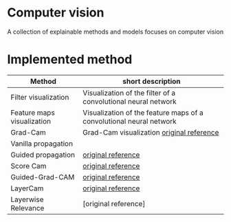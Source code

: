 # Computer vision
A collection of explainable methods and models focuses on computer vision

# Implemented method

|Method| short description|
|---|---|
| Filter visualization | Visualization of the filter of a convolutional neural network|
| Feature maps visualization | Visualization of the feature maps of a convolutional neural network|
| Grad-Cam| Grad-Cam visualization [original reference](https://arxiv.org/abs/1610.02391) |
| Vanilla propagation|  |
| Guided propagation| [original reference](https://arxiv.org/abs/1412.6806) |
| Score Cam| [original reference](https://arxiv.org/abs/1910.01279) |
| Guided-Grad-CAM| [original reference](https://arxiv.org/abs/1610.02391) |
| LayerCam | [original reference](https://mmcheng.net/mftp/Papers/21TIP_LayerCAM.pdf)|
| Layerwise Relevance|[original reference] |